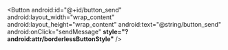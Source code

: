 <Button
android:id="@+id/button_send"
android:layout_width="wrap_content"
android:layout_height="wrap_content"
android:text="@string/button_send"
android:onClick="sendMessage"
**style="?android:attr/borderlessButtonStyle"** />